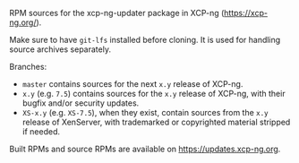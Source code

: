 RPM sources for the xcp-ng-updater package in XCP-ng (https://xcp-ng.org/).

Make sure to have `git-lfs` installed before cloning. It is used for handling source archives separately.

Branches:
* `master` contains sources for the next `x.y` release of XCP-ng.
* `x.y` (e.g. `7.5`) contains sources for the `x.y` release of XCP-ng, with their bugfix and/or security updates.
* `XS-x.y` (e.g. `XS-7.5`), when they exist, contain sources from the `x.y` release of XenServer, with trademarked or copyrighted material stripped if needed.

Built RPMs and source RPMs are available on https://updates.xcp-ng.org.
